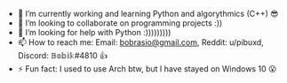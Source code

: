 
- 🔭 I’m currently working and learning Python and algorythmics (C++) 😎
- 👯 I’m looking to collaborate on programming projects :))
- 🤔 I’m looking for help with Python :)))))))))
- 📫 How to reach me: Email: bobrasio@gmail.com, Reddit: u/pibuxd, Discord: 𝔹𝕠𝕓𝕚𝕜#4810 👍
- ⚡ Fun fact: I used to use Arch btw, but I have stayed on Windows 10 😮
